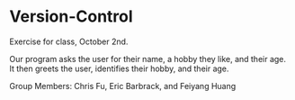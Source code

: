 # Version-Control
Exercise for class, October 2nd. 

Our program asks the user for their name, a hobby they like, and their age. It then greets the user, identifies their hobby, and their age.

Group Members: Chris Fu, Eric Barbrack, and Feiyang Huang
